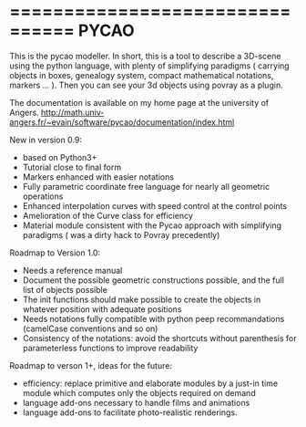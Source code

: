 ================================
 PYCAO
===============================

This is the pycao modeller.
In short, this is a tool to
describe a 3D-scene using
the python language, with plenty
of simplifying paradigms
( carrying objects in boxes,
genealogy system, compact mathematical notations,
markers ... ).
Then you can see your 3d objects
using povray as a plugin. 


The documentation  is available
on my home page
at the university of Angers.
http://math.univ-angers.fr/~evain/software/pycao/documentation/index.html


New in version 0.9:

- based on Python3+
- Tutorial close to final form
- Markers enhanced with easier notations
- Fully parametric coordinate free language for nearly all geometric operations
- Enhanced interpolation curves with speed control at the control points
- Amelioration of the Curve class for efficiency
- Material module consistent with the Pycao approach with simplifying paradigms ( was a dirty hack to Povray precedently)
  

Roadmap to Version 1.0:

- Needs a reference manual
- Document the possible geometric constructions possible, and the full list of objects possible
- The init functions should make possible to create the objects in whatever position with adequate positions
- Needs notations fully compatible with python peep recommandations (camelCase conventions and so on)
- Consistency of the notations: avoid the shortcuts without parenthesis for parameterless functions to improve readability

Roadmap to verson 1+, ideas for the future:

- efficiency: replace primitive and elaborate modules by a just-in time module which computes only the objects required on demand
- language add-ons necessary to handle films and animations
- language add-ons to facilitate photo-realistic renderings.
